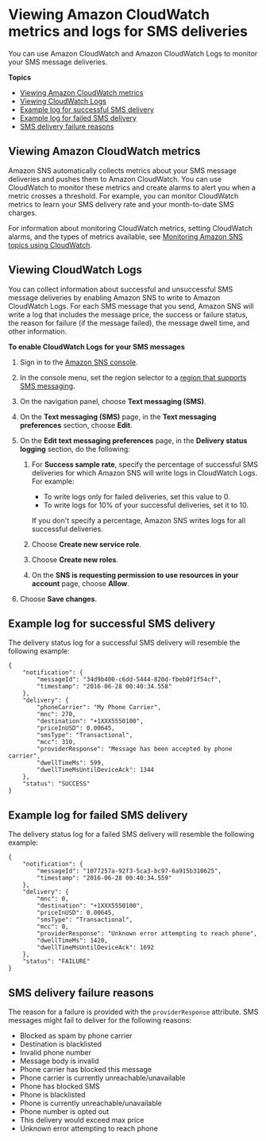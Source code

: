 # Viewing Amazon CloudWatch metrics and logs for SMS deliveries<a name="sms_stats_cloudwatch"></a>

You can use Amazon CloudWatch and Amazon CloudWatch Logs to monitor your SMS message deliveries\.

**Topics**
+ [Viewing Amazon CloudWatch metrics](#sms_stats_cloudwatch_metrics)
+ [Viewing CloudWatch Logs](#sns-viewing-cloudwatch-logs)
+ [Example log for successful SMS delivery](#example-log-successful-sms-delivery)
+ [Example log for failed SMS delivery](#example-log-failed-sms-delivery)
+ [SMS delivery failure reasons](#sms_stats_delivery_fail_reasons)

## Viewing Amazon CloudWatch metrics<a name="sms_stats_cloudwatch_metrics"></a>

Amazon SNS automatically collects metrics about your SMS message deliveries and pushes them to Amazon CloudWatch\. You can use CloudWatch to monitor these metrics and create alarms to alert you when a metric crosses a threshold\. For example, you can monitor CloudWatch metrics to learn your SMS delivery rate and your month\-to\-date SMS charges\.

For information about monitoring CloudWatch metrics, setting CloudWatch alarms, and the types of metrics available, see [Monitoring Amazon SNS topics using CloudWatch](sns-monitoring-using-cloudwatch.md)\.

## Viewing CloudWatch Logs<a name="sns-viewing-cloudwatch-logs"></a>

You can collect information about successful and unsuccessful SMS message deliveries by enabling Amazon SNS to write to Amazon CloudWatch Logs\. For each SMS message that you send, Amazon SNS will write a log that includes the message price, the success or failure status, the reason for failure \(if the message failed\), the message dwell time, and other information\.

**To enable CloudWatch Logs for your SMS messages**

1. Sign in to the [Amazon SNS console](https://console.aws.amazon.com/sns/home)\.

1. In the console menu, set the region selector to a [region that supports SMS messaging](sns-supported-regions-countries.md)\.

1. On the navigation panel, choose **Text messaging \(SMS\)**\.

1. On the **Text messaging \(SMS\)** page, in the **Text messaging preferences** section, choose **Edit**\.

1. On the **Edit text messaging preferences** page, in the **Delivery status logging** section, do the following:

   1. For **Success sample rate**, specify the percentage of successful SMS deliveries for which Amazon SNS will write logs in CloudWatch Logs\. For example:
      + To write logs only for failed deliveries, set this value to 0\.
      + To write logs for 10% of your successful deliveries, set it to 10\.

      If you don't specify a percentage, Amazon SNS writes logs for all successful deliveries\.

   1. Choose **Create new service role**\.

   1. Choose **Create new roles**\.

   1. On the **SNS is requesting permission to use resources in your account** page, choose **Allow**\.

1. Choose **Save changes**\.

## Example log for successful SMS delivery<a name="example-log-successful-sms-delivery"></a>

The delivery status log for a successful SMS delivery will resemble the following example:

```
{
    "notification": {
        "messageId": "34d9b400-c6dd-5444-820d-fbeb0f1f54cf",
        "timestamp": "2016-06-28 00:40:34.558"
    },
    "delivery": {
        "phoneCarrier": "My Phone Carrier",
        "mnc": 270,
        "destination": "+1XXX5550100",
        "priceInUSD": 0.00645,
        "smsType": "Transactional",
        "mcc": 310,
        "providerResponse": "Message has been accepted by phone carrier",
        "dwellTimeMs": 599,
        "dwellTimeMsUntilDeviceAck": 1344
    },
    "status": "SUCCESS"
}
```

## Example log for failed SMS delivery<a name="example-log-failed-sms-delivery"></a>

The delivery status log for a failed SMS delivery will resemble the following example:

```
{
    "notification": {
        "messageId": "1077257a-92f3-5ca3-bc97-6a915b310625",
        "timestamp": "2016-06-28 00:40:34.559"
    },
    "delivery": {
        "mnc": 0,
        "destination": "+1XXX5550100",
        "priceInUSD": 0.00645,
        "smsType": "Transactional",
        "mcc": 0,
        "providerResponse": "Unknown error attempting to reach phone",
        "dwellTimeMs": 1420,
        "dwellTimeMsUntilDeviceAck": 1692
    },
    "status": "FAILURE"
}
```

## SMS delivery failure reasons<a name="sms_stats_delivery_fail_reasons"></a>

The reason for a failure is provided with the `providerResponse` attribute\. SMS messages might fail to deliver for the following reasons:
+ Blocked as spam by phone carrier
+ Destination is blacklisted
+ Invalid phone number
+ Message body is invalid
+ Phone carrier has blocked this message
+ Phone carrier is currently unreachable/unavailable
+ Phone has blocked SMS
+ Phone is blacklisted
+ Phone is currently unreachable/unavailable
+ Phone number is opted out
+ This delivery would exceed max price
+ Unknown error attempting to reach phone